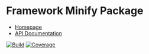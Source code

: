 # Framework Minify Package

- [Homepage](https://the-framework.gitlab.io/libraries/minify.html)
- [API Documentation](https://the-framework.gitlab.io/libraries/minify/docs/)

[![Build](https://gitlab.com/the-framework/libraries/minify/badges/master/pipeline.svg)](https://gitlab.com/the-framework/libraries/minify/-/jobs)
[![Coverage](https://gitlab.com/the-framework/libraries/minify/badges/master/coverage.svg?job=test:php)](https://the-framework.gitlab.io/libraries/minify/coverage/)
